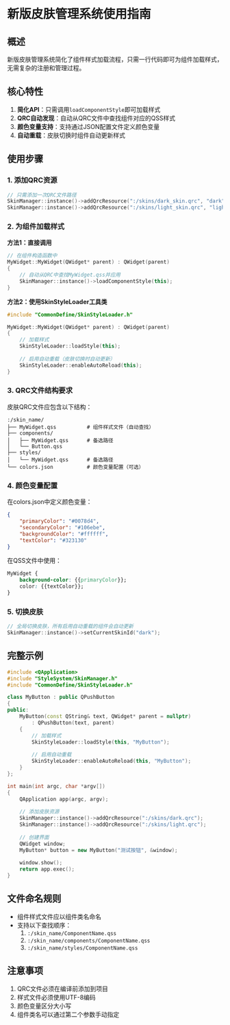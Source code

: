 # 新版皮肤管理系统使用指南

## 概述

新版皮肤管理系统简化了组件样式加载流程，只需一行代码即可为组件加载样式，无需复杂的注册和管理过程。

## 核心特性

1. **简化API**：只需调用`loadComponentStyle`即可加载样式
2. **QRC自动发现**：自动从QRC文件中查找组件对应的QSS样式
3. **颜色变量支持**：支持通过JSON配置文件定义颜色变量
4. **自动重载**：皮肤切换时组件自动更新样式

## 使用步骤

### 1. 添加QRC资源

```cpp
// 只需添加一次QRC文件路径
SkinManager::instance()->addQrcResource(":/skins/dark_skin.qrc", "dark");
SkinManager::instance()->addQrcResource(":/skins/light_skin.qrc", "light");
```

### 2. 为组件加载样式

**方法1：直接调用**
```cpp
// 在组件构造函数中
MyWidget::MyWidget(QWidget* parent) : QWidget(parent)
{
    // 自动从QRC中查找MyWidget.qss并应用
    SkinManager::instance()->loadComponentStyle(this);
}
```

**方法2：使用SkinStyleLoader工具类**
```cpp
#include "CommonDefine/SkinStyleLoader.h"

MyWidget::MyWidget(QWidget* parent) : QWidget(parent)
{
    // 加载样式
    SkinStyleLoader::loadStyle(this);
    
    // 启用自动重载（皮肤切换时自动更新）
    SkinStyleLoader::enableAutoReload(this);
}
```

### 3. QRC文件结构要求

皮肤QRC文件应包含以下结构：

```
:/skin_name/
├── MyWidget.qss          # 组件样式文件（自动查找）
├── components/
│   ├── MyWidget.qss      # 备选路径
│   └── Button.qss
├── styles/
│   └── MyWidget.qss      # 备选路径
└── colors.json           # 颜色变量配置（可选）
```

### 4. 颜色变量配置

在colors.json中定义颜色变量：

```json
{
    "primaryColor": "#0078d4",
    "secondaryColor": "#106ebe",
    "backgroundColor": "#ffffff",
    "textColor": "#323130"
}
```

在QSS文件中使用：

```css
MyWidget {
    background-color: {{primaryColor}};
    color: {{textColor}};
}
```

### 5. 切换皮肤

```cpp
// 全局切换皮肤，所有启用自动重载的组件会自动更新
SkinManager::instance()->setCurrentSkinId("dark");
```

## 完整示例

```cpp
#include <QApplication>
#include "StyleSystem/SkinManager.h"
#include "CommonDefine/SkinStyleLoader.h"

class MyButton : public QPushButton
{
public:
    MyButton(const QString& text, QWidget* parent = nullptr) 
        : QPushButton(text, parent)
    {
        // 加载样式
        SkinStyleLoader::loadStyle(this, "MyButton");
        
        // 启用自动重载
        SkinStyleLoader::enableAutoReload(this, "MyButton");
    }
};

int main(int argc, char *argv[])
{
    QApplication app(argc, argv);
    
    // 添加皮肤资源
    SkinManager::instance()->addQrcResource(":/skins/dark.qrc");
    SkinManager::instance()->addQrcResource(":/skins/light.qrc");
    
    // 创建界面
    QWidget window;
    MyButton* button = new MyButton("测试按钮", &window);
    
    window.show();
    return app.exec();
}
```

## 文件命名规则

- 组件样式文件应以组件类名命名
- 支持以下查找顺序：
  1. `:/skin_name/ComponentName.qss`
  2. `:/skin_name/components/ComponentName.qss`
  3. `:/skin_name/styles/ComponentName.qss`

## 注意事项

1. QRC文件必须在编译前添加到项目
2. 样式文件必须使用UTF-8编码
3. 颜色变量区分大小写
4. 组件类名可以通过第二个参数手动指定